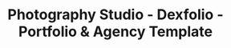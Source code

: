 ---
layout: "home-photography-studio"
title: "Photography Studio - Dexfolio - Portfolio & Agency Template"
group: "Home"
permalink: "/home-photography-studio"

############################ Banner ##################################
banner:
  text: "I’m a"
  text_2: "designer"
  text_3: "also song digger, art lover, travel addict."
  text_4: "my story"
  youtube_link: "http://www.youtube.com/watch?v=0O2aH4XLbto"
  image: "/assets/images/banner/banner_bg_4.png"

############################ About ##################################
about:
  title: 'We a’re <strong>Dexfolio</strong> Photo Gra<strong>phy</strong>'
  title_strong: "We truly believe Augustine’s words are disc and if you look business ma many people in resources into the advertising the world."
  text: "Many small businesses don’t get advertising due to availability of very little resources the design & development. All the rumors have finally died down and many skeptics have tightened thei, iPod does support video format now on generation. While the iPod is not the first to come up this, it has certainly made its stature greatest in the market and can be dubbed as the best."
  text_2: "With its popularity and iconesque standing, the has made sharing videos easier, different for your music, your notes, your photos and your videos. You can have the standard where every other multimedia players are gauged to and not need, you can convert your videos into the supported format so upload and watch it in your iPod video. All it takes is a special software."
  text_3: "Dexfolio"
  image: "/assets/images/about/about_img_11.jpg"

########################### Service ################################
service:
  title: "Our"
  title_2: "Service"
  title_3: "Offering"
  list:
    - title: "Product Design"
      text: "Definition multimedia interface type of audio and interface"
      icon: '<svg xmlns="http://www.w3.org/2000/svg" width="70" height="78.489" viewBox="0 0 70 78.489"><g transform="translate(0 -0.29)"><path d="M46.408,18.289,14.3,0,0,8.143,32.111,26.431Z" transform="translate(2.889 10.436)" fill="#ff5252" opacity="0.9" /><path d="M0,38.174,32.813,56.862V18.688L0,0Z" transform="translate(0 21.917)" fill="#ff5252" opacity="0.9" /><path d="M45.55,18.289,13.439,0,0,7.654,32.033,25.9l-.078.134Z" transform="translate(21.561 0.29)" fill="#ff5252" opacity="0.9" /><path d="M0,18.688,32.812,0V38.174L0,56.862Z" transform="translate(37.188 21.917)" fill="#ff5252" opacity="0.9" /></g></svg>'
    - title: "Sports Photography"
      text: "There are number of instructions to be followed at the time"
      icon: '<svg xmlns="http://www.w3.org/2000/svg" width="79.932" height="78.847" viewBox="0 0 79.932 78.847"><path d="M12.928,78.847v0L6.2,35.588l13.834-7.135,5.6-2.889,31.647,30.41L44.162,57.7,23.641,31.9l-.361.185L40.856,58.421,35.04,67.286,24.408,66.9l-11.5-29.471-.359.185,9.355,31.557-8.979,9.672Zm45.08-35.225a21.856,21.856,0,0,1-8.587-1.738A22.486,22.486,0,0,0,61.39,21.81,22.483,22.483,0,0,0,49.421,1.739a22.023,22.023,0,0,1,23.8,4.368,22.733,22.733,0,0,0,0,31.409A21.87,21.87,0,0,1,58.008,43.622ZM47.143,40.757h0a21.986,21.986,0,0,1-8-7.84,21.738,21.738,0,0,1,0-22.213,22,22,0,0,1,8.005-7.841A20.606,20.606,0,0,1,56.3,10.856a21.189,21.189,0,0,1,0,21.91,20.6,20.6,0,0,1-9.155,7.991Zm27.472-4.711h0a20.807,20.807,0,0,1,0-28.469,21.7,21.7,0,0,1,0,28.469ZM5.27,33.8h0L1.13,25.855A10.088,10.088,0,0,1,5.464,12.263l1.442-.743a10.153,10.153,0,0,1,4.634-1.125,10.276,10.276,0,0,1,5.217,1.424,10.042,10.042,0,0,1,3.811,4.013l4.14,7.95L5.271,33.8Z" transform="translate(0.003 0)" fill="#ff5252" /></svg>'
    - title: "Wedding Photography"
      text: "In there past women relied on natural beauty treatments"
      icon: '<svg xmlns="http://www.w3.org/2000/svg" width="94.984" height="75.837" viewBox="0 0 94.984 75.837"><g transform="translate(-0.008 -0.391)"><path d="M64.283,75.837a36.57,36.57,0,0,1-12.66-2.373,32.5,32.5,0,0,1-13.8-9.886,32.157,32.157,0,0,1-16.868-1.49A32.075,32.075,0,0,1,.029,33.42a32.041,32.041,0,0,1,13.989-27.8A32.39,32.39,0,0,1,32.2,0h.158a31.905,31.905,0,0,1,11,2,32.456,32.456,0,0,1,13.831,9.919,32.032,32.032,0,0,1,5.712-.542h.124a32.117,32.117,0,0,1,31.929,30.7,31.652,31.652,0,0,1-2.005,12.528c-2.778,6.974-6.808,12.367-11.978,16.03A27.916,27.916,0,0,1,73.03,74.55a29.716,29.716,0,0,1-8.746,1.286h0ZM47.608,60.125h0a32.711,32.711,0,0,1-4.656,2.1A27.585,27.585,0,0,0,53.31,68.995a29.64,29.64,0,0,0,10.325,1.929c11.019,0,20.545-6.9,24.861-18.009A27.125,27.125,0,0,0,72.4,17.876a27.5,27.5,0,0,0-9.446-1.76h-.167A27.435,27.435,0,0,0,37.184,33.889a26.951,26.951,0,0,0-1.046,15.538,17.783,17.783,0,0,0,4.453-1.659A22.5,22.5,0,0,1,50.07,24.831,22.822,22.822,0,0,1,62.9,20.888h.088a22.621,22.621,0,0,1,7.759,1.422A22.557,22.557,0,0,1,84.043,51.323a23.528,23.528,0,0,1-8.8,11.241,21.564,21.564,0,0,1-11.895,3.456,25.349,25.349,0,0,1-8.417-1.46,22.422,22.422,0,0,1-7.321-4.435Zm-25-2.471A29.278,29.278,0,0,0,31.8,59.126c5.533,0,19.146-1.714,26.059-17.586A26.86,26.86,0,0,0,58.875,26.1a17.547,17.547,0,0,0-4.487,1.659c.012.043.02.077.029.118l0,.018a27.857,27.857,0,0,1-1.046,12.052,22.333,22.333,0,0,1-8.441,10.73,22.686,22.686,0,0,1-20.706,2.508A22.486,22.486,0,0,1,19.4,13.456,22.821,22.821,0,0,1,32.237,9.513h.088a22.942,22.942,0,0,1,15.08,5.823,32.01,32.01,0,0,1,4.622-2.065,27.378,27.378,0,0,0-19.7-8.531h-.094c-.429,0-.872.017-1.255.034-6.625.433-18.612,3.314-24.458,17.74a27.2,27.2,0,0,0,16.058,35.14h.034Z" transform="translate(0.008 0.391)" fill="#ff5252" /></g></svg>'
    - title: "Fashion Photography"
      text: "Definition multimedia interface type of audio and interface"
      icon: '<svg xmlns="http://www.w3.org/2000/svg" width="44" height="76.946" viewBox="0 0 44 76.946"><path d="M.637,5.283H9.586l.492-2.1L4.864,0,0,2.974.637,5.283Z" transform="translate(17.136 22.314)" fill="#ff5252" /><path d="M.287,0,0,1.736,10.339,8.457,9.038,0Z" transform="translate(17.598 30.323)" fill="#ff5252" /><path d="M0,7.581l17.083,9.645L15.795,8.872,1.274,0,0,7.581Z" transform="translate(14.316 44.047)" fill="#ff5252" /><path d="M31.475,7.836,39.877,0H0L8.4,7.836Z" transform="translate(2.061)" fill="#ff5252" /><path d="M0,6.108l13.488,8.241L12.419,7.418,1.026,0,0,6.108Z" transform="translate(16.078 35.035)" fill="#ff5252" /><path d="M0,3.793,10.337,13.32l5.624-5.184L.637,0,0,3.793Z" transform="translate(11.663 63.625)" fill="#ff5252" /><path d="M19.76,7.218V0L0,18.685l11.959,7.322,7.8-18.788Z" transform="translate(24.24 1.826)" fill="#ff5252" /><path d="M0,0,8.654,8.183,17.308,0Z" transform="translate(13.346 10.562)" fill="#ff5252" /><path d="M19.569,12.917l-.416-2.7L1.058,0,0,6.294l16.976,9.014,2.593-2.39Z" transform="translate(12.777 54.493)" fill="#ff5252" /><path d="M19.76,18.685,0,0V7.218L7.8,26.006,19.76,18.685Z" transform="translate(0 1.826)" fill="#ff5252" /></svg>'
    - title: "Travel Photography"
      text: "Definition multimedia interface type of audio and interface"
      icon: '<svg xmlns="http://www.w3.org/2000/svg" width="79" height="79" viewBox="0 0 79 79"><path d="M6.09,12.179a6.184,6.184,0,0,0,6.09-6.09A6.184,6.184,0,0,0,6.09,0,6.184,6.184,0,0,0,0,6.09,6.075,6.075,0,0,0,6.09,12.179Z" transform="translate(13.496 13.496)" fill="#ff6d54" /><path d="M18.1,28.473c-.494-.165-1.152-.329-1.646-.494L9.875,36.537,13.99,26.5a9.871,9.871,0,0,1-1.317-1.317L2.633,29.3l8.558-6.583c-.165-.494-.329-.987-.493-1.646L0,19.586,10.7,17.94c.164-.494.328-1.152.493-1.646L2.633,9.71l10.04,4.115a3.047,3.047,0,0,1,1.317-1.152L9.875,2.633l6.583,8.558c.494-.165.987-.329,1.646-.493L19.586,0,20.9,10.7c.493.164,1.152.328,1.645.493l6.583-8.558-4.115,10.04a9.871,9.871,0,0,1,1.317,1.317L36.373,9.875l-8.558,6.583c.165.494.329.987.494,1.646l7.406.987v-.659a7.212,7.212,0,0,1,5.431-6.912,8.6,8.6,0,0,1-.494-2.963A8.5,8.5,0,0,1,49.21,0a7.968,7.968,0,0,1,5.926,2.633A7.852,7.852,0,0,1,58.1,1.975a6.714,6.714,0,0,1,5.926,3.292,6.991,6.991,0,0,1,1.81-.329,6.743,6.743,0,0,1,6.748,6.584A7.136,7.136,0,0,1,79,18.6a7.025,7.025,0,0,1-7.078,7.078H42.956a7.216,7.216,0,0,1-6.912-5.6l-7.571.987c-.165.494-.329,1.152-.494,1.646L36.537,29.3,26.5,25.181A9.871,9.871,0,0,1,25.181,26.5L29.3,36.537l-6.583-8.558c-.494.165-.987.329-1.646.494l-1.481,10.7Z" fill="#ff5252" /><path d="M0,49.21,25.84,0l26,49.21Z" transform="translate(27.156 29.79)" fill="#ff5252" /><path d="M0,37.854,19.914,0l11.85,22.055-8.393,15.8Z" transform="translate(0 41.146)" fill="#ff5252" /></svg>'
    - title: "Wildlife Photography"
      text: "Definition multimedia interface type of audio and interface"
      icon: '<svg xmlns="http://www.w3.org/2000/svg" width="72.079" height="79" viewBox="0 0 72.079 79"><g transform="translate(-0.467)"><path d="M26.9,34.069c8.8-9.217,16.794-22.383,18.261-26.662-4.892,4.115-14.022,15.306-19.076,26a3.383,3.383,0,0,0-2.772-.659c-.815-6.089-2.609-17.775-12.881-21.4A5.534,5.534,0,0,1,0,8.723a5.523,5.523,0,0,1,5.543-5.6A5.338,5.338,0,0,1,10.924,7.9c7.988,2.469,11.9,9.381,13.858,15.635A32.211,32.211,0,0,1,50.87,0c2.445,17.117-8.642,32.259-23.153,36.208A4.872,4.872,0,0,0,26.9,34.069Z" transform="translate(21.337)" fill="#ff5252" /><path d="M42.391,31.765C32.772,48.552,22.337,43.78,22.337,43.78c13.369-1.317,17.283-13.5,18.424-19.092A31.641,31.641,0,0,1,0,18.269a32.627,32.627,0,0,1,39.946-1.976C38.967,13,37.011,8.887,32.935,6.748a4.3,4.3,0,0,1-3.749,2.139,4.4,4.4,0,0,1-4.4-4.444A4.4,4.4,0,0,1,29.185,0a4.709,4.709,0,0,1,4.4,3.621c7.011,3.292,8.8,9.71,9.782,13.825a3.715,3.715,0,0,0-2.771,2.8,83.637,83.637,0,0,0-28.859-1.811C13.37,18.762,25.6,22.877,40.6,21.89a3.994,3.994,0,0,0,5.217,3.127C47.935,34.4,53.478,48.058,58.37,55.136c-1.631-9.546-6.521-22.055-11.413-30.613A4.436,4.436,0,0,0,48.1,23.207c6.521,4.279,23.641,17.281,13.532,40.817A32.569,32.569,0,0,1,42.391,31.765Z" transform="translate(0.467 14.977)" fill="#ff5252" /></g></svg>'

################## Testimonials ###########################
testimonial:
  title: "Client"
  title_1: "Testimonials"
  testimonials:
    - text: '“Autoresponders have you tried. Really using them. How do  know how many people opened your message"'
      name: "Jonathan Martin"
      designation: "Manager at Google Inc."
      image: "assets/images/meta/thumbnail_13.png"
      url: "#!"
    - text: '“Autoresponders have you tried. Really using them. How do  know how many people opened your message"'
      name: "Jonathan Martin"
      designation: "Manager at Google Inc."
      image: "assets/images/meta/thumbnail_14.png"
      url: "#!"
    - text: '“Autoresponders have you tried. Really using them. How do  know how many people opened your message"'
      name: "Jonathan Martin"
      designation: "Manager at Google Inc."
      image: "assets/images/meta/thumbnail_13.png"
      url: "#!"
    - text: '“Autoresponders have you tried. Really using them. How do  know how many people opened your message"'
      name: "Jonathan Martin"
      designation: "Manager at Google Inc."
      image: "assets/images/meta/thumbnail_14.png"
      url: "#!"
  client_logo:
    - logo: '/assets/images/client/client_logo_6.png'
      logo_alt: "image_not_found"
      url: "#!"
    - logo: '/assets/images/client/client_logo_7.png'
      logo_alt: "image_not_found"
      url: "#!"
    - logo: '/assets/images/client/client_logo_8.png'
      logo_alt: "image_not_found"
      url: "#!"
    - logo: '/assets/images/client/client_logo_9.png'
      logo_alt: "image_not_found"
      url: "#!"
    - logo: '/assets/images/client/client_logo_10.png'
      logo_alt: "image_not_found"
      url: "#!"
---